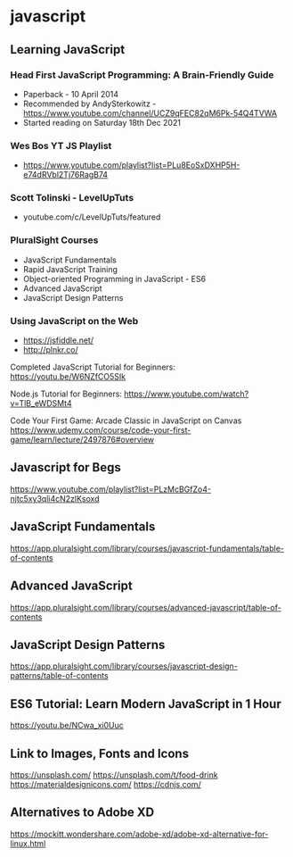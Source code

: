 # javascript  

## Learning JavaScript

### Head First JavaScript Programming: A Brain-Friendly Guide

- Paperback - 10 April 2014
- Recommended by AndySterkowitz - https://www.youtube.com/channel/UCZ9qFEC82qM6Pk-54Q4TVWA
- Started reading on Saturday 18th Dec 2021

### Wes Bos YT JS Playlist

- https://www.youtube.com/playlist?list=PLu8EoSxDXHP5H-e74dRVbl2Tj76RagB74

### Scott Tolinski - LevelUpTuts

- youtube.com/c/LevelUpTuts/featured


### PluralSight Courses

- JavaScript Fundamentals
- Rapid JavaScript Training
- Object-oriented Programming in JavaScript - ES6
- Advanced JavaScript
- JavaScript Design Patterns


### Using JavaScript on the Web

- https://jsfiddle.net/
- http://plnkr.co/

Completed JavaScript Tutorial for Beginners: https://youtu.be/W6NZfCO5SIk


Node.js Tutorial for Beginners: https://www.youtube.com/watch?v=TlB_eWDSMt4

Code Your First Game: Arcade Classic in JavaScript on Canvas  
https://www.udemy.com/course/code-your-first-game/learn/lecture/2497876#overview


## Javascript for Begs  

https://www.youtube.com/playlist?list=PLzMcBGfZo4-njtc5xy3qli4cN2zlKsoxd  

## JavaScript Fundamentals

https://app.pluralsight.com/library/courses/javascript-fundamentals/table-of-contents

## Advanced JavaScript 

https://app.pluralsight.com/library/courses/advanced-javascript/table-of-contents

## JavaScript Design Patterns

https://app.pluralsight.com/library/courses/javascript-design-patterns/table-of-contents


## ES6 Tutorial: Learn Modern JavaScript in 1 Hour

https://youtu.be/NCwa_xi0Uuc


## Link to Images, Fonts and Icons

https://unsplash.com/
https://unsplash.com/t/food-drink
https://materialdesignicons.com/
https://cdnjs.com/


## Alternatives to Adobe XD

https://mockitt.wondershare.com/adobe-xd/adobe-xd-alternative-for-linux.html